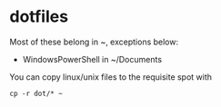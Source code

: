 # dotfiles

Most of these belong in ~, exceptions below:
* WindowsPowerShell in ~/Documents 

You can copy linux/unix files to the requisite spot with
```
cp -r dot/* ~
```
